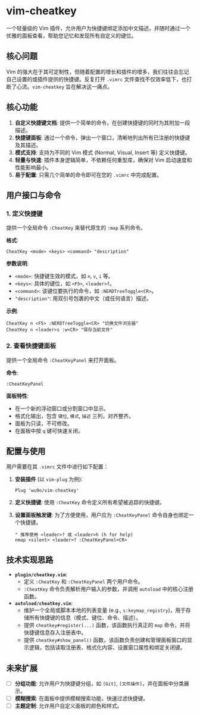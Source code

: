 
# vim-cheatkey

一个轻量级的 Vim 插件，允许用户为快捷键绑定添加中文描述，并随时通过一个优雅的面板查看，帮助您记忆和发现所有自定义的键位。

## 核心问题

Vim 的强大在于其可定制性，但随着配置的增长和插件的增多，我们往往会忘记自己设置的或插件提供的快捷键。反复打开 `.vimrc` 文件查找不仅效率低下，也打断了心流。`vim-cheatkey` 旨在解决这一痛点。

## 核心功能

1.  **自定义快捷键文档**: 提供一个简单的命令，在创建快捷键的同时为其附加一段描述。
2.  **快捷键面板**: 通过一个命令，弹出一个窗口，清晰地列出所有已注册的快捷键及其描述。
3.  **模式支持**: 支持为不同的 Vim 模式 (Normal, Visual, Insert 等) 定义快捷键。
4.  **轻量与快速**: 插件本身逻辑简单，不依赖任何重型库，确保对 Vim 启动速度和性能影响最小。
5.  **易于配置**: 只需几个简单的命令即可在您的 `.vimrc` 中完成配置。

## 用户接口与命令

### 1. 定义快捷键

提供一个全局命令 `:CheatKey` 来替代原生的 `:map` 系列命令。

**格式**:
```vim
CheatKey <mode> <keys> <command> "description"
```

**参数说明**:
- `<mode>`: 快捷键生效的模式，如 `n`, `v`, `i` 等。
- `<keys>`: 具体的键位，如 `<F5>`, `<leader>f`。
- `<command>`: 该键位要执行的命令，如 `:NERDTreeToggle<CR>`。
- `"description"`: 用双引号包裹的中文（或任何语言）描述。

**示例**:
```vim
CheatKey n <F5> :NERDTreeToggle<CR> "切换文件浏览器"
CheatKey n <leader>s :w<CR> "保存当前文件"
```

### 2. 查看快捷键面板

提供一个全局命令 `:CheatKeyPanel` 来打开面板。

**命令**:
```vim
:CheatKeyPanel
```

**面板特性**:
- 在一个新的浮动窗口或分割窗口中显示。
- 格式化输出，包含 `键位`, `模式`, `描述` 三列，对齐整齐。
- 面板为只读，不可修改。
- 在面板中按 `q` 键可快速关闭。

## 配置与使用

用户需要在其 `.vimrc` 文件中进行如下配置：

1.  **安装插件** (以 `vim-plug` 为例):
    ```vim
    Plug 'wu9o/vim-cheatkey'
    ```

2.  **定义快捷键**:
    使用 `:CheatKey` 命令定义所有希望被追踪的快捷键。

3.  **设置面板触发键**:
    为了方便使用，用户应为 `:CheatKeyPanel` 命令自身也绑定一个快捷键。
    ```vim
    " 推荐使用 <leader>? 或 <leader>h (h for help)
    nmap <silent> <leader>? :CheatKeyPanel<CR>
    ```

## 技术实现思路

- **`plugin/cheatkey.vim`**:
  - 定义 `:CheatKey` 和 `:CheatKeyPanel` 两个用户命令。
  - `:CheatKey` 命令负责解析用户输入的参数，并调用 `autoload` 中的核心注册函数。
- **`autoload/cheatkey.vim`**:
  - 维护一个全局或脚本本地的列表变量 (e.g., `s:keymap_registry`)，用于存储所有快捷键的信息（模式、键位、命令、描述）。
  - 提供 `cheatkey#register(...)` 函数，该函数执行真正的 `map` 命令，并将快捷键信息存入注册表中。
  - 提供 `cheatkey#show_panel()` 函数，该函数负责创建和管理面板窗口的显示逻辑，包括读取注册表、格式化内容、设置窗口属性和绑定关闭键。

## 未来扩展

- [ ] **分组功能**: 允许用户为快捷键分组，如 `[Git]`, `[文件操作]`，并在面板中分类展示。
- [ ] **模糊搜索**: 在面板中提供模糊搜索功能，快速过滤快捷键。
- [ ] **主题定制**: 允许用户自定义面板的颜色和样式。
